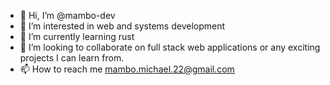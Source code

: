 - 👋 Hi, I’m @mambo-dev
- 👀 I’m interested in web and systems development 
- 🌱 I’m currently learning rust 
- 💞️ I’m looking to collaborate on full stack web applications or any exciting projects I can learn from.
- 📫 How to reach me mambo.michael.22@gmail.com

<!---
mambo-dev/mambo-dev is a ✨ special ✨ repository because its `README.md` (this file) appears on your GitHub profile.
You can click the Preview link to take a look at your changes.
--->
